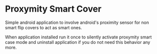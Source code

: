 # Proxymity Smart Cover

Simple android application to involve android's proximity sensor for non smart flip covers to act as smart ones.

When application installed run it once to silently activate proxymity smart case mode and uninstall application if you do not need this behavior any more.  
